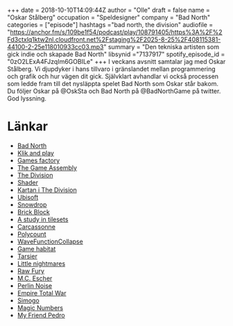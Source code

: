 +++
date = 2018-10-10T14:09:44Z
author = "Olle"
draft = false
name = "Oskar Stålberg"
occupation = "Speldesigner"
company = "Bad North"
categories = ["episode"]
hashtags ="bad north, the division"
audiofile = "https://anchor.fm/s/109be1f54/podcast/play/108791405/https%3A%2F%2Fd3ctxlq1ktw2nl.cloudfront.net%2Fstaging%2F2025-8-25%2F408115381-44100-2-25e118010933cc03.mp3"
summary = "Den tekniska artisten som gick indie och skapade Bad North"
libsynid ="7137917"
spotify_episode_id = "0zO2LExA4FJzqIm6GOBILe"
+++
I veckans avsnitt samtalar jag med Oskar Stålberg. Vi djupdyker i hans tillvaro i gränslandet mellan programmering och grafik och hur vägen dit gick. Självklart avhandlar vi också processen som ledde fram till det nysläppta spelet Bad North som Oskar står bakom. Du följer Oskar på @OskSta och Bad North på @BadNorthGame på twitter. God lyssning.
# Länkar
* [Bad North](https://www.badnorth.com/)
* [Klik and play](https://en.wikipedia.org/wiki/Clickteam)
* [Games factory](https://www.clickteam.com/the-games-factory-2)
* [The Game Assembly](https://www.thegameassembly.com/)
* [The Division](https://www.youtube.com/watch?v=yPq_NVi-TC4)
* [Shader](https://en.wikipedia.org/wiki/Shader)
* [Kartan i The Division](https://www.youtube.com/watch?v=br0XLa9A77s)
* [Ubisoft](https://www.ubisoft.com/en-us/)
* [Snowdrop](https://en.wikipedia.org/wiki/Snowdrop_(game_engine))
* [Brick Block](http://oskarstalberg.com/game/house/index.html)
* [A study in tilesets](http://oskarstalberg.com/game/planet/planet.html)
* [Carcassonne](https://en.wikipedia.org/wiki/Carcassonne_(board_game))
* [Polycount](https://polycount.com/)
* [WaveFunctionCollapse](https://github.com/mxgmn/WaveFunctionCollapse)
* [Game habitat](http://www.gamehabitat.se/)
* [Tarsier](https://tarsier.se/)
* [Little nightmares](https://www.youtube.com/watch?v=aOadxZBsPiA)
* [Raw Fury](https://rawfury.com/)
* [M.C. Escher](https://en.wikipedia.org/wiki/M._C._Escher)
* [Perlin Noise](https://en.wikipedia.org/wiki/Perlin_noise)
* [Empire Total War](https://www.youtube.com/watch?v=bOcw6tGegn8)
* [Simogo](http://simogo.com/)
* [Magic Numbers](https://en.wikipedia.org/wiki/Magic_number_(programming))
* [My Friend Pedro](https://www.youtube.com/watch?v=zaPBAKg3VT4)
